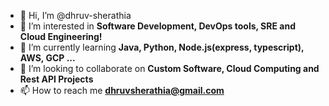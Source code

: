 - 👋 Hi, I’m @dhruv-sherathia
- 👀 I’m interested in **Software Development, DevOps tools, SRE and Cloud Engineering!**
- 🌱 I’m currently learning **Java, Python, Node.js(express, typescript), AWS, GCP ...**
- 💞️ I’m looking to collaborate on **Custom Software, Cloud Computing and Rest API Projects**
- 📫 How to reach me **dhruvsherathia@gmail.com**

<!---
dhruv-sherathia/dhruv-sherathia is a ✨ special ✨ repository because its `README.md` (this file) appears on your GitHub profile.
You can click the Preview link to take a look at your changes.
--->
